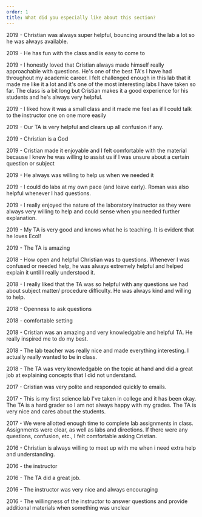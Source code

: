 ```yaml
---
order: 1
title: What did you especially like about this section?
---
```

2019 - Christian was always super helpful, bouncing around the lab a lot so he was always available.

2019 - He has fun with the class and is easy to come to

2019 - I honestly loved that Cristian always made himself really approachable with questions. He's one of the best TA's I have had throughout my academic career. I felt challenged enough in this lab that it made me like it a lot and it's one of the most interesting labs I have taken so far. The class is a bit long but Cristian makes it a good experience for his students and he's always very helpful.

2019 - I liked how it was a small class and it made me feel as if I could talk to the instructor one on one more easily

2019 - Our TA is very helpful and clears up all confusion if any.

2019 - Christian is a God

2019 - Cristian made it enjoyable and I felt comfortable with the material because I knew he was willing to assist us if I was unsure about a certain question or subject

2019 - He always was willing to help us when we needed it

2019 - I could do labs at my own pace (and leave early). Roman was also helpful whenever I had questions.

2019 - I really enjoyed the nature of the laboratory instructor as they were always very willing to help and could sense when you needed further explanation.

2019 - My TA is very good and knows what he is teaching. It is evident that he loves Ecol!

2019 - The TA is amazing

2018 - How open and helpful Christian was to questions. Whenever I was confused or needed help, he was always extremely helpful and helped explain it until I really understood it.

2018 - I really liked that the TA was so helpful with any questions we had about subject matter/ procedure difficulty. He was always kind and willing to help.

2018 - Openness to ask questions

2018 - comfortable setting

2018 - Cristian was an amazing and very knowledgable and helpful TA. He really inspired me to do my best.

2018 - The lab teacher was really nice and made everything interesting. I actually really wanted to be in class.

2018 - The TA was very knowledgable on the topic at hand and did a great job at explaining concepts that I did not understand.

2017 - Cristian was very polite and responded quickly to emails.

2017 - This is my first science lab I've taken in college and it has been okay. The TA is a hard grader so I am not always happy with my grades. The TA is very nice and cares about the students.

2017 - We were allotted enough time to complete lab assignments in class. Assignments were clear, as well as labs and directions. If there were any questions, confusion, etc., I felt comfortable asking Cristian.

2016 - Christian is always willing to meet up with me when i need extra help and understanding.

2016 - the instructor

2016 - The TA did a great job.

2016 - The instructor was very nice and always encouraging

2016 - The willingness of the instructor to answer questions and provide additional materials when something was unclear